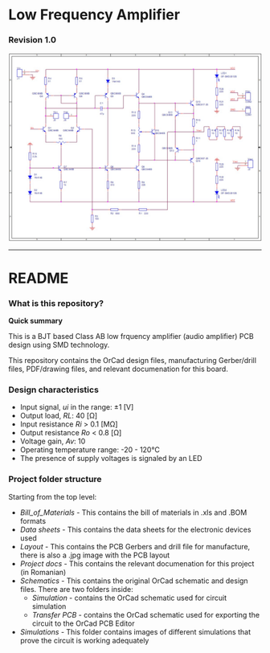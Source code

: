 # Low Frequency Amplifier
### Revision 1.0
<img src="./Schematics/Electrical diagram - Transfer PCB.jpg">

---
# README

### What is this repository?

**Quick summary**

This is a BJT based Class AB low frquency amplifier (audio amplifier) PCB design using SMD technology.

This repository contains the OrCad design files, manufacturing Gerber/drill files, PDF/drawing files, and relevant documenation for this board.

### Design characteristics

+ Input signal, *ui* in the range: ±1 [V]
+ Output load, *RL*: 40 [Ω]
+ Input resistance *Ri* > 0.1 [MΩ]
+ Output resistance *Ro* < 0.8 [Ω]
+ Voltage gain, *Av*: 10
+ Operating temperature range: -20 - 120°C
+ The presence of supply voltages is signaled by an LED

### Project folder structure

Starting from the top level:
+ *Bill_of_Materials*  - This contains the bill of materials in .xls and .BOM formats
+ *Data sheets* - This contains the data sheets for the electronic devices used
+ *Layout* - This contains the PCB Gerbers and drill file for manufacture, there is also a .jpg image with the PCB layout
+ *Project docs* - This contains the relevant documenation for this project (in Romanian)
+ *Schematics* - This contains the original OrCad schematic and design files. There are two folders inside: 
    - *Simulation* - contains the OrCad schematic used for circuit simulation
    - *Transfer PCB* - contains the OrCad schematic used for exporting the circuit to the OrCad PCB Editor
+ *Simulations* - This folder contains images of different simulations that prove the circuit is working adequately
